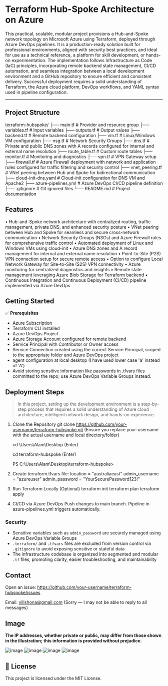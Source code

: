 Terraform Hub-Spoke Architecture on Azure
=========================================

This practical, scalable, modular project provisions a Hub-and-Spoke network topology on Microsoft Azure using Terraform, deployed through Azure DevOps pipelines. It is a production-ready solution built for professional environments, aligned with security best practices, and ideal for use as a technical reference, a platform for skill development, or hands-on experimentation. The implementation follows Infrastructure as Code (IaC) principles, incorporating remote backend state management, CI/CD automation, and seamless integration between a local development environment and a GitHub repository to ensure efficient and consistent delivery. Successful deployment requires a solid understanding of Terraform, the Azure cloud platform, DevOps workflows, and YAML syntax used in pipeline configuration.

--------------------
Project Structure
--------------------

terraform-hubspoke/
├── main.tf                 # Provider and resource group
├── variables.tf            # Input variables
├── outputs.tf              # Output values
├── backend.tf              # Remote backend configuration
├── vm.tf                   # Linux/Windows VM configuration
├── nsg.tf                  # Network Security Groups
├── dns.tf                  # Private and public DNS zones with A records configured for internal and external name resolution
├── route_table.tf          # Custom route tables
├── monitor.tf              # Monitoring and diagnostics
├── vpn.tf                  # VPN Gateway setup
├── firewall.tf             # Azure Firewall deployment with network and application rules configured for traffic filtering and security control
├── vnet_peering.tf         # VNet peering between Hub and Spoke for bidirectional communication
├── cloud-init-dns.yaml     # Cloud-init configuration for DNS VM and Apache2
├── azure-pipelines.yml     # Azure DevOps CI/CD pipeline definition
├── .gitignore              # Git ignored files
└── README.md               # Project documentation

## **Features**

• Hub-and-Spoke network architecture with centralized routing, traffic management, private DNS, and enhanced security posture
• VNet peering between Hub and Spoke for seamless and secure cross-network communication
• Network Security Groups (NSGs) and Azure Firewall rules for comprehensive traffic control
• Automated deployment of Linux and Windows VMs using cloud-init
• Azure DNS zones and A record management for internal and external name resolution
• Point-to-Site (P2S) VPN connection setup for secure remote access
• Option to configure Local Network Gateway for Site-to-Site (S2S) VPN connectivity
• Azure monitoring for centralized diagnostics and insights
• Remote state management leveraging Azure Blob Storage for Terraform backend
• Continuous Integration and Continuous Deployment (CI/CD) pipeline implemented via Azure DevOps

Getting Started
------------------
✅ **Prerequisites**

* Azure Subscription
* Terraform CLI installed
* Azure DevOps Project
* Azure Storage Account configured for remote backend
* Service Principal with Contributor or Owner access
* Service Connection created using the correct Service Principal, scoped to the appropriate folder and Azure DevOps project
* agent configuration at local desktop (I have used lower case 'a' instead of 'A')
* Avoid storing sensitive information like passwords in .tfvars files committed to the repo; use Azure DevOps Variable Groups instead. 

Deployment Steps
-------------------

> In this project, setting up the development environment is a step-by-step process that requires a solid understanding of Azure cloud architecture, intelligent network design, and hands-on experience.

1. Clone the Repository
   git clone https://github.com/your-username/terraform-hubspoke.git (Ensure you replace your-username with the actual username and local directory/folder)
   
   cd \Users\Alam\Desktop (Enter)
   
   cd terraform-hubspoke (Enter)

   PS C:\Users\Alam\Desktop\terraform-hubspoke>

3. Create terraform.tfvars file:
   location       = "australiaeast"
   admin_username = "azureuser"
   admin_password = "YourSecurePassword123!"

4. Run Terraform Locally (Optional)
   terraform init
   terraform plan
   terraform apply

5. CI/CD via Azure DevOps
   Push changes to main branch. Pipeline in azure-pipelines.yml triggers automatically.

### Security

* Sensitive variables such as `admin_password` are securely managed using Azure DevOps Variable Groups
* `.terraform/` and `.tfvars` files are excluded from version control via `.gitignore` to avoid exposing sensitive or stateful data
* The infrastructure codebase is organized into segmented and modular `.tf` files, promoting clarity, easier troubleshooting, and maintainability

Contact
----------
Open an issue: https://github.com/your-username/terraform-hubspoke/issues

Email: villshona@gmail.com (Sorry — I may not be able to reply to all messages)

Image
----------

**The IP addresses, whether private or public, may differ from those shown in the illustration; this information is provided without prejudice.**

![image](https://github.com/user-attachments/assets/ba8a29ba-1ce2-4129-ab68-75f43f8904ba)
![image](https://github.com/user-attachments/assets/4040b1d2-2b96-4872-b9ee-116527258388)
![image](https://github.com/user-attachments/assets/e6ee7f78-1f3f-4e79-b0f1-250092d44c48)
![image](https://github.com/user-attachments/assets/fdd4a39a-48e6-44b4-9543-1b932750b170)



📝 License
----------
This project is licensed under the MIT License.
